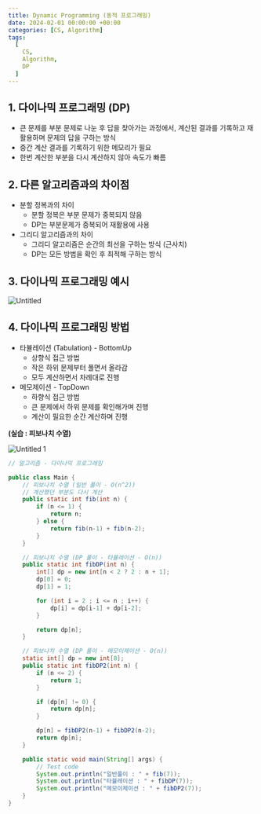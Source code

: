 ```yaml
---
title: Dynamic Programming (동적 프로그래밍)
date: 2024-02-01 00:00:00 +00:00
categories: [CS, Algorithm]
tags:
  [
    CS,
    Algorithm,
    DP
  ]
---
```


## 1. 다이나믹 프로그래밍 (DP)

- 큰 문제를 부분 문제로 나눈 후 답을 찾아가는 과정에서, 계산된 결과를 기록하고 재활용하며 문제의 답을 구하는 방식
- 중간 계산 결과를 기록하기 위한 메모리가 필요
- 한번 계산한 부분을 다시 계산하지 않아 속도가 빠름

## 2. 다른 알고리즘과의 차이점

- 분할 정복과의 차이
    - 분할 정복은 부분 문제가 중복되지 않음
    - DP는 부분문제가 중복되어 재활용에 사용
- 그리디 알고리즘과의 차이
    - 그리디 알고리즘은 순간의 최선을 구하는 방식 (근사치)
    - DP는 모든 방법을 확인 후 최적해 구하는 방식

## 3. 다이나믹 프로그래밍 예시

![Untitled](https://github.com/KimHyungkeun/KimHyungkeun.github.io/assets/12759500/f5f0e567-1258-45b3-a14b-70f52d2213f5)


## 4. 다이나믹 프로그래밍 방법

- 타뷸레이션 (Tabulation) - BottomUp
    - 상향식 접근 방법
    - 작은 하위 문제부터 풀면서 올라감
    - 모두 계산하면서 차례대로 진행
- 메모제이션 - TopDown
    - 하향식 접근 방법
    - 큰 문제에서 하위 문제를 확인해가며 진행
    - 계산이 필요한 순간 계산하며 진행

**(실습 : 피보나치 수열)**

![Untitled 1](https://github.com/KimHyungkeun/KimHyungkeun.github.io/assets/12759500/b6734329-9410-46bf-803e-67df9272638b)


```java
// 알고리즘 - 다이나믹 프로그래밍

public class Main {
    // 피보나치 수열 (일반 풀이 - O(n^2))
    // 계산했던 부분도 다시 계산
    public static int fib(int n) {
        if (n <= 1) {
            return n;
        } else {
            return fib(n-1) + fib(n-2);
        }
    }

    // 피보나치 수열 (DP 풀이 - 타뷸레이션 - O(n))
    public static int fibDP(int n) {
        int[] dp = new int[n < 2 ? 2 : n + 1];
        dp[0] = 0;
        dp[1] = 1;

        for (int i = 2 ; i <= n ; i++) {
            dp[i] = dp[i-1] + dp[i-2];
        }

        return dp[n];
    }

    // 피보나치 수열 (DP 풀이 - 메모이제이션 - O(n))
    static int[] dp = new int[8];
    public static int fibDP2(int n) {
        if (n <= 2) {
            return 1;
        }

        if (dp[n] != 0) {
            return dp[n];
        }

        dp[n] = fibDP2(n-1) + fibDP2(n-2);
        return dp[n];
    }

    public static void main(String[] args) {
        // Test code
        System.out.println("일반풀이 : " + fib(7));
        System.out.println("타뷸레이션 : " + fibDP(7));
        System.out.println("메모이제이션 : " + fibDP2(7));
    }
}
```

